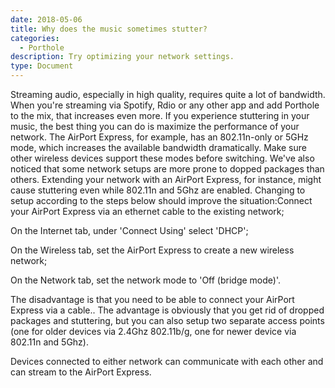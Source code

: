 ```yaml
---
date: 2018-05-06
title: Why does the music sometimes stutter?
categories:
  - Porthole 
description: Try optimizing your network settings.
type: Document
---
```

Streaming audio, especially in high quality, requires quite a lot of bandwidth. When you're streaming via Spotify, Rdio or any other app and add Porthole to the mix, that increases even more. If you experience stuttering in your music, the best thing you can do is maximize the performance of your network. The AirPort Express, for example, has an 802.11n-only or 5GHz mode, which increases the available bandwidth dramatically. Make sure other wireless devices support these modes before switching. We've also noticed that some network setups are more prone to dopped packages than others. Extending your network with an AirPort Express, for instance, might cause stuttering even while 802.11n and 5Ghz are enabled. Changing to setup according to the steps below should improve the situation:Connect your AirPort Express via an ethernet cable to the existing network;

On the Internet tab, under 'Connect Using' select 'DHCP';

On the Wireless tab, set the AirPort Express to create a new wireless network;

On the Network tab, set the network mode to 'Off (bridge mode)'.

The disadvantage is that you need to be able to connect your AirPort Express via a cable.. The advantage is obviously that you get rid of dropped packages and stuttering, but you can also setup two separate access points (one for older devices via 2.4Ghz 802.11b/g, one for newer device via 802.11n and 5Ghz).

Devices connected to either network can communicate with each other and can stream to the AirPort Express.

